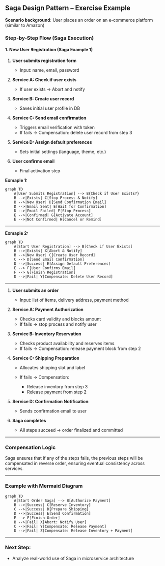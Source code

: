## Saga Design Pattern – Exercise Example

**Scenario background:**
User places an order on an e-commerce platform (similar to Amazon)

### Step-by-Step Flow (Saga Execution)

#### 1. New User Registration (Saga Example 1)

1. **User submits registration form**
   * Input: name, email, password

2. **Service A: Check if user exists**
   * If user exists → Abort and notify

3. **Service B: Create user record**
   * Saves initial user profile in DB

4. **Service C: Send email confirmation**
   * Triggers email verification with token
   * If fails → Compensation: delete user record from step 3

5. **Service D: Assign default preferences**
   * Sets initial settings (language, theme, etc.)

6. **User confirms email**
   * Final activation step

**Exmaple 1:**
```mermaid
graph TD
    A[User Submits Registration] --> B{Check if User Exists?}
    B -->|Exists| C[Stop Process & Notify]
    B -->|New User| D[Send Confirmation Email]
    D -->|Email Sent| E[Wait for Confirmation]
    D -->|Email Failed| F[Stop Process]
    E -->|Confirmed| G[Activate Account]
    E -->|Not Confirmed| H[Cancel or Remind]

```
---
**Exmaple 2:**
```mermaid
graph TD
    A[Start User Registration] --> B[Check if User Exists]
    B -->|Exists| X[Abort & Notify]
    B -->|New User| C[Create User Record]
    C --> D[Send Email Confirmation]
    D -->|Success| E[Assign Default Preferences]
    E --> F[User Confirms Email]
    F --> G[Finish Registration]
    D -->|Fail| Y[Compensate: Delete User Record]
```

---

1. **User submits an order**

   * Input: list of items, delivery address, payment method

2. **Service A: Payment Authorization**

   * Checks card validity and blocks amount
   * If fails → stop process and notify user

3. **Service B: Inventory Reservation**

   * Checks product availability and reserves items
   * If fails → Compensation: release payment block from step 2

4. **Service C: Shipping Preparation**

   * Allocates shipping slot and label
   * If fails → Compensation:

     * Release inventory from step 3
     * Release payment from step 2

5. **Service D: Confirmation Notification**

   * Sends confirmation email to user

6. **Saga completes**

   * All steps succeed → order finalized and committed

---

### Compensation Logic

Saga ensures that if any of the steps fails, the previous steps will be compensated in reverse order, ensuring eventual consistency across services.

---

### Example with Mermaid Diagram

```mermaid
graph TD
    A[Start Order Saga] --> B[Authorize Payment]
    B -->|Success| C[Reserve Inventory]
    C -->|Success| D[Prepare Shipping]
    D -->|Success| E[Send Confirmation]
    E --> F[Finish Order]
    B -->|Fail| X[Abort: Notify User]
    C -->|Fail| Y[Compensate: Release Payment]
    D -->|Fail| Z[Compensate: Release Inventory + Payment]
```

---
### Next Step:
* Analyze real-world use of Saga in microservice architecture
